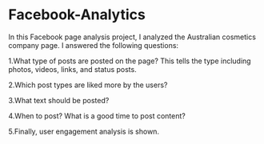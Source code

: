 # Facebook-Analytics

In this Facebook page analysis project, I analyzed the Australian cosmetics company page. I answered the following questions: 

1.What type of posts are posted on the page? This tells the type including photos, videos, links, and status posts. 

2.Which post types are liked more by the users? 

3.What text should be posted? 

4.When to post? What is a good time to post content? 

5.Finally, user engagement analysis is shown. 
